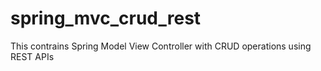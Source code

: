 # spring_mvc_crud_rest
This contrains Spring Model View Controller with CRUD operations using REST APIs
